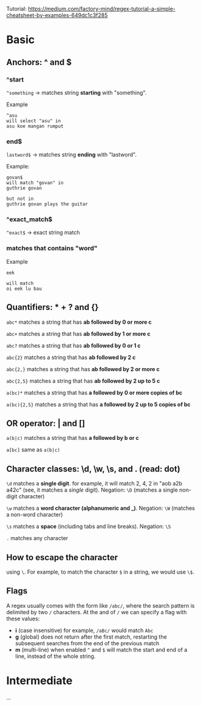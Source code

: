 Tutorial: https://medium.com/factory-mind/regex-tutorial-a-simple-cheatsheet-by-examples-649dc1c3f285

# Basic

## Anchors: ^ and $
### ^start
`^something` -> matches string **starting** with "something".

Example
```
^asu
will select "asu" in
asu koe mangan rumput
```

### end$
`lastword$` -> matches string **ending** with "lastword".

Example:
```
govan$
will match "govan" in
guthrie govan

but not in
guthrie govan plays the guitar
```

### ^exact_match$
`^exact$` -> exact string match

### matches that contains "word"
Example
```
eek

will match
oi eek lu bau
```

## Quantifiers: * + ? and {}

`abc*`   matches a string that has **ab followed by 0 or more c**

`abc+`   matches a string that has **ab followed by 1 or more c**

`abc?`   matches a string that has **ab followed by 0 or 1 c**

`abc{2}`   matches a string that has **ab followed by 2 c**

`abc{2,}`  matches a string that has **ab followed by 2 or more c**

`abc{2,5}` matches a string that has **ab followed by 2 up to 5 c**

`a(bc)*`   matches a string that has **a followed by 0 or more copies of bc**

`a(bc){2,5}` matches a string that has **a followed by 2 up to 5 copies of bc**

## OR operator: | and []

`a(b|c)`   matches a string that has **a followed by b or c**

`a[bc]`    same as `a(b|c)`

## Character classes: \d, \w, \s, and . (read: dot)

`\d`   matches a **single digit**. for example, it will match 2, 4, 2 in "aob a2b a42c" (see, it matches a *single* digit). Negation: `\D` (matches a single non-digit character)

`\w`   matches a **word character (alphanumeric and _)**. Negation: `\W` (matches a non-word character)

`\s`   matches a **space** (including tabs and line breaks). Negation: `\S`

`.`    matches any character

## How to escape the character
using `\`. For example, to match the character `$` in a string, we would use `\$`.

## Flags
A regex usually comes with the form like `/abc/`, where the search pattern is delimited by two `/` characters. At the and of `/` we can specify a flag with these values:
- **i** (case insensitive) for example, `/aBc/` would match `Abc`
- **g** (global) does not return after the first match, restarting the subsequent searches from the end of the previous match
- **m** (multi-line) when enabled `^` and `$` will match the start and end of a line, instead of the whole string.  

# Intermediate 
...